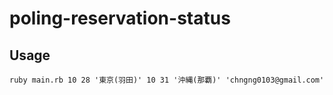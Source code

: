 # poling-reservation-status

## Usage
```
ruby main.rb 10 28 '東京(羽田)' 10 31 '沖縄(那覇)' 'chngng0103@gmail.com'
```
